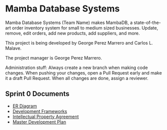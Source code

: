 # Mamba Database Systems

Mamba Database Systems (Team Name) makes MambaDB, a state-of-the-art order inventory system for small to medium sized businesses. Update, remove, edit orders, add new products, add suppliers, and more.

This project is being developed by George Perez Marrero and Carlos L. Malave.

The project manager is George Perez Marrero.

Administration stuff: Always create a new branch when making code changes. When pushing your changes, open a Pull Request early and make it a draft Pull Request. When all changes are done, assign a reviewer.

## Sprint 0 Documents

* [ER Diagram](/documents/er-diagram.md)
* [Development Frameworks](/documents/development-frameworks.md)
* [Intellectual Property Agreement](/documents/intellectual-property-agreement.md)
* [Master Development Plan](/documents/master-development-plan.md)